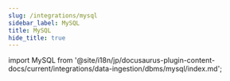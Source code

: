 ```yaml
---
slug: /integrations/mysql
sidebar_label: MySQL
title: MySQL
hide_title: true
---
```


import MySQL from '@site/i18n/jp/docusaurus-plugin-content-docs/current/integrations/data-ingestion/dbms/mysql/index.md';

<MySQL/>
